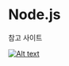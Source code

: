 # Node.js
참고 사이트

[![Alt text](https://velopert.com/wp-content/uploads/2016/02/list.png)](https://velopert.com/node-js-tutorials)
